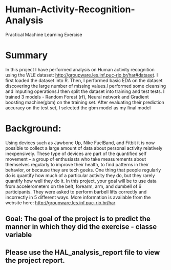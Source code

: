 # Human-Activity-Recognition-Analysis
Practical Machine Learning Exercise

# Summary
In this project I have performed analysis on Human activity recognition using the WLE dataset: http://groupware.les.inf.puc-rio.br/har#dataset. I first loaded the dataset into R. Then, I performed basic EDA on the dataset discovering the large number of missing values.I performed some cleansing and imputing operations.I then split the dataset into training and test tests. I trained 3 models -  Random Forest (rf), Neural network and Gradient boosting machine(gbm) on the training set. After evaluating their prediction accuracy on the test set, I selected the gbm model as my final model
 
 # Background:
Using devices such as Jawbone Up, Nike FuelBand, and Fitbit it is now possible to collect a large amount of data about personal activity relatively inexpensively. These type of devices are part of the quantified self movement – a group of enthusiasts who take measurements about themselves regularly to improve their health, to find patterns in their behavior, or because they are tech geeks. One thing that people regularly do is quantify how much of a particular activity they do, but they rarely quantify how well they do it. In this project, your goal will be to use data from accelerometers on the belt, forearm, arm, and dumbell of 6 participants. They were asked to perform barbell lifts correctly and incorrectly in 5 different ways. More information is available from the website here: http://groupware.les.inf.puc-rio.br/har 

## Goal: The goal of the project is to predict the manner in which they did the exercise -  classe variable 

## Please use the HAL_analysis_report file to view the project report. 
